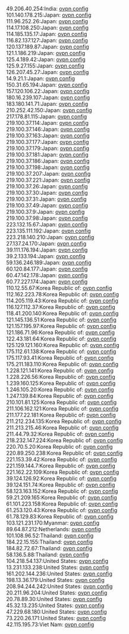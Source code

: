 49.206.40.254:India: [ovpn config](vpn/49_206_40_254.ovpn)  
101.140.178.215:Japan: [ovpn config](vpn/101_140_178_215.ovpn)  
111.96.252.26:Japan: [ovpn config](vpn/111_96_252_26.ovpn)  
114.17.108.250:Japan: [ovpn config](vpn/114_17_108_250.ovpn)  
114.185.135.17:Japan: [ovpn config](vpn/114_185_135_17.ovpn)  
116.82.137.127:Japan: [ovpn config](vpn/116_82_137_127.ovpn)  
120.137.189.87:Japan: [ovpn config](vpn/120_137_189_87.ovpn)  
121.1.186.219:Japan: [ovpn config](vpn/121_1_186_219.ovpn)  
125.4.189.42:Japan: [ovpn config](vpn/125_4_189_42.ovpn)  
125.9.27.155:Japan: [ovpn config](vpn/125_9_27_155.ovpn)  
126.207.45.27:Japan: [ovpn config](vpn/126_207_45_27.ovpn)  
14.9.21.1:Japan: [ovpn config](vpn/14_9_21_1.ovpn)  
150.31.65.194:Japan: [ovpn config](vpn/150_31_65_194.ovpn)  
157.120.106.22:Japan: [ovpn config](vpn/157_120_106_22.ovpn)  
180.16.239.107:Japan: [ovpn config](vpn/180_16_239_107.ovpn)  
183.180.141.71:Japan: [ovpn config](vpn/183_180_141_71.ovpn)  
210.252.42.150:Japan: [ovpn config](vpn/210_252_42_150.ovpn)  
217.178.81.115:Japan: [ovpn config](vpn/217_178_81_115.ovpn)  
219.100.37.114:Japan: [ovpn config](vpn/219_100_37_114.ovpn)  
219.100.37.146:Japan: [ovpn config](vpn/219_100_37_146.ovpn)  
219.100.37.163:Japan: [ovpn config](vpn/219_100_37_163.ovpn)  
219.100.37.177:Japan: [ovpn config](vpn/219_100_37_177.ovpn)  
219.100.37.179:Japan: [ovpn config](vpn/219_100_37_179.ovpn)  
219.100.37.181:Japan: [ovpn config](vpn/219_100_37_181.ovpn)  
219.100.37.186:Japan: [ovpn config](vpn/219_100_37_186.ovpn)  
219.100.37.198:Japan: [ovpn config](vpn/219_100_37_198.ovpn)  
219.100.37.207:Japan: [ovpn config](vpn/219_100_37_207.ovpn)  
219.100.37.221:Japan: [ovpn config](vpn/219_100_37_221.ovpn)  
219.100.37.26:Japan: [ovpn config](vpn/219_100_37_26.ovpn)  
219.100.37.30:Japan: [ovpn config](vpn/219_100_37_30.ovpn)  
219.100.37.31:Japan: [ovpn config](vpn/219_100_37_31.ovpn)  
219.100.37.49:Japan: [ovpn config](vpn/219_100_37_49.ovpn)  
219.100.37.9:Japan: [ovpn config](vpn/219_100_37_9.ovpn)  
219.100.37.98:Japan: [ovpn config](vpn/219_100_37_98.ovpn)  
223.132.15.67:Japan: [ovpn config](vpn/223_132_15_67.ovpn)  
223.135.111.192:Japan: [ovpn config](vpn/223_135_111_192.ovpn)  
223.218.140.210:Japan: [ovpn config](vpn/223_218_140_210.ovpn)  
27.137.24.170:Japan: [ovpn config](vpn/27_137_24_170.ovpn)  
39.111.176.194:Japan: [ovpn config](vpn/39_111_176_194.ovpn)  
39.2.133.194:Japan: [ovpn config](vpn/39_2_133_194.ovpn)  
59.136.246.189:Japan: [ovpn config](vpn/59_136_246_189.ovpn)  
60.120.84.177:Japan: [ovpn config](vpn/60_120_84_177.ovpn)  
60.47.142.178:Japan: [ovpn config](vpn/60_47_142_178.ovpn)  
60.77.227.174:Japan: [ovpn config](vpn/60_77_227_174.ovpn)  
110.12.55.67:Korea Republic of: [ovpn config](vpn/110_12_55_67.ovpn)  
112.162.223.78:Korea Republic of: [ovpn config](vpn/112_162_223_78.ovpn)  
114.205.119.43:Korea Republic of: [ovpn config](vpn/114_205_119_43.ovpn)  
116.127.112.37:Korea Republic of: [ovpn config](vpn/116_127_112_37.ovpn)  
118.41.200.140:Korea Republic of: [ovpn config](vpn/118_41_200_140.ovpn)  
121.145.136.51:Korea Republic of: [ovpn config](vpn/121_145_136_51.ovpn)  
121.157.195.97:Korea Republic of: [ovpn config](vpn/121_157_195_97.ovpn)  
121.186.71.96:Korea Republic of: [ovpn config](vpn/121_186_71_96.ovpn)  
122.43.181.64:Korea Republic of: [ovpn config](vpn/122_43_181_64.ovpn)  
125.129.121.160:Korea Republic of: [ovpn config](vpn/125_129_121_160.ovpn)  
175.112.61.138:Korea Republic of: [ovpn config](vpn/175_112_61_138.ovpn)  
175.117.93.41:Korea Republic of: [ovpn config](vpn/175_117_93_41.ovpn)  
175.211.183.110:Korea Republic of: [ovpn config](vpn/175_211_183_110.ovpn)  
1.228.121.141:Korea Republic of: [ovpn config](vpn/1_228_121_141.ovpn)  
1.228.226.56:Korea Republic of: [ovpn config](vpn/1_228_226_56.ovpn)  
1.239.160.125:Korea Republic of: [ovpn config](vpn/1_239_160_125.ovpn)  
1.246.105.20:Korea Republic of: [ovpn config](vpn/1_246_105_20.ovpn)  
1.247.139.84:Korea Republic of: [ovpn config](vpn/1_247_139_84.ovpn)  
210.101.81.125:Korea Republic of: [ovpn config](vpn/210_101_81_125.ovpn)  
211.106.162.121:Korea Republic of: [ovpn config](vpn/211_106_162_121.ovpn)  
211.177.22.181:Korea Republic of: [ovpn config](vpn/211_177_22_181.ovpn)  
211.212.234.135:Korea Republic of: [ovpn config](vpn/211_212_234_135.ovpn)  
211.213.215.46:Korea Republic of: [ovpn config](vpn/211_213_215_46.ovpn)  
211.44.79.32:Korea Republic of: [ovpn config](vpn/211_44_79_32.ovpn)  
218.232.147.224:Korea Republic of: [ovpn config](vpn/218_232_147_224.ovpn)  
220.70.5.20:Korea Republic of: [ovpn config](vpn/220_70_5_20.ovpn)  
220.89.250.238:Korea Republic of: [ovpn config](vpn/220_89_250_238.ovpn)  
221.153.39.42:Korea Republic of: [ovpn config](vpn/221_153_39_42.ovpn)  
221.159.144.7:Korea Republic of: [ovpn config](vpn/221_159_144_7.ovpn)  
221.162.22.109:Korea Republic of: [ovpn config](vpn/221_162_22_109.ovpn)  
39.124.126.92:Korea Republic of: [ovpn config](vpn/39_124_126_92.ovpn)  
39.124.151.74:Korea Republic of: [ovpn config](vpn/39_124_151_74.ovpn)  
58.123.163.152:Korea Republic of: [ovpn config](vpn/58_123_163_152.ovpn)  
59.21.209.165:Korea Republic of: [ovpn config](vpn/59_21_209_165.ovpn)  
61.101.223.158:Korea Republic of: [ovpn config](vpn/61_101_223_158.ovpn)  
61.253.120.43:Korea Republic of: [ovpn config](vpn/61_253_120_43.ovpn)  
61.78.129.83:Korea Republic of: [ovpn config](vpn/61_78_129_83.ovpn)  
103.121.231.170:Myanmar: [ovpn config](vpn/103_121_231_170.ovpn)  
89.64.87.212:Netherlands: [ovpn config](vpn/89_64_87_212.ovpn)  
101.108.96.52:Thailand: [ovpn config](vpn/101_108_96_52.ovpn)  
184.22.15.155:Thailand: [ovpn config](vpn/184_22_15_155.ovpn)  
184.82.72.67:Thailand: [ovpn config](vpn/184_82_72_67.ovpn)  
58.136.5.88:Thailand: [ovpn config](vpn/58_136_5_88.ovpn)  
104.218.54.137:United States: [ovpn config](vpn/104_218_54_137.ovpn)  
13.231.133.238:United States: [ovpn config](vpn/13_231_133_238.ovpn)  
161.202.144.236:United States: [ovpn config](vpn/161_202_144_236.ovpn)  
198.13.36.179:United States: [ovpn config](vpn/198_13_36_179.ovpn)  
208.94.244.242:United States: [ovpn config](vpn/208_94_244_242.ovpn)  
20.211.96.204:United States: [ovpn config](vpn/20_211_96_204.ovpn)  
20.78.89.30:United States: [ovpn config](vpn/20_78_89_30.ovpn)  
45.32.13.235:United States: [ovpn config](vpn/45_32_13_235.ovpn)  
47.229.68.180:United States: [ovpn config](vpn/47_229_68_180.ovpn)  
73.220.26.171:United States: [ovpn config](vpn/73_220_26_171.ovpn)  
42.115.195.73:Viet Nam: [ovpn config](vpn/42_115_195_73.ovpn)  
